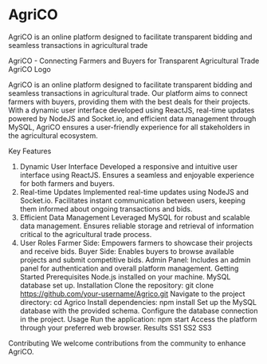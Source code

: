 # AgriCO
AgriCO is an online platform designed to facilitate transparent bidding and seamless transactions in agricultural trade

AgriCO - Connecting Farmers and Buyers for Transparent Agricultural Trade
AgriCO Logo

AgriCO is an online platform designed to facilitate transparent bidding and seamless transactions in agricultural trade. Our platform aims to connect farmers with buyers, providing them with the best deals for their projects. With a dynamic user interface developed using ReactJS, real-time updates powered by NodeJS and Socket.io, and efficient data management through MySQL, AgriCO ensures a user-friendly experience for all stakeholders in the agricultural ecosystem.

Key Features
1. Dynamic User Interface
Developed a responsive and intuitive user interface using ReactJS.
Ensures a seamless and enjoyable experience for both farmers and buyers.
2. Real-time Updates
Implemented real-time updates using NodeJS and Socket.io.
Facilitates instant communication between users, keeping them informed about ongoing transactions and bids.
3. Efficient Data Management
Leveraged MySQL for robust and scalable data management.
Ensures reliable storage and retrieval of information critical to the agricultural trade process.
4. User Roles
Farmer Side: Empowers farmers to showcase their projects and receive bids.
Buyer Side: Enables buyers to browse available projects and submit competitive bids.
Admin Panel: Includes an admin panel for authentication and overall platform management.
Getting Started
Prerequisites
Node.js installed on your machine.
MySQL database set up.
Installation
Clone the repository: git clone https://github.com/your-username/Agrico.git
Navigate to the project directory: cd Agrico
Install dependencies: npm install
Set up the MySQL database with the provided schema.
Configure the database connection in the project.
Usage
Run the application: npm start
Access the platform through your preferred web browser.
Results
SS1
SS2
SS3

Contributing
We welcome contributions from the community to enhance AgriCO.
